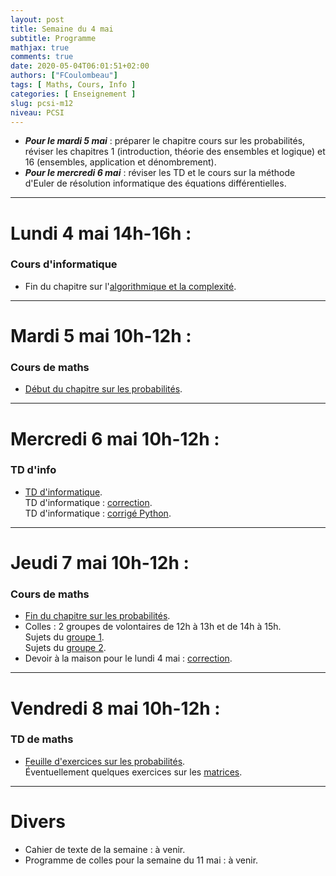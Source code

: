 ```yaml
---
layout: post
title: Semaine du 4 mai
subtitle: Programme
mathjax: true
comments: true
date: 2020-05-04T06:01:51+02:00
authors: ["FCoulombeau"]
tags: [ Maths, Cours, Info ]
categories: [ Enseignement ]
slug: pcsi-m12
niveau: PCSI
---
```


- **_Pour le mardi 5 mai_** : préparer le chapitre cours sur les probabilités, réviser les chapitres 1 (introduction, théorie des ensembles et logique) et 16 (ensembles, application et dénombrement).
- **_Pour le mercredi 6 mai_** : réviser les TD et le cours sur la méthode d'Euler de résolution informatique des équations différentielles.

---

# Lundi 4 mai 14h-16h :
### Cours d'informatique

- Fin du chapitre sur l'[algorithmique et la complexité](https://fcoulombeau.github.io/cours/PCSI-Info-30032020.pdf).  
  
---

# Mardi 5 mai 10h-12h :
### Cours de maths
- [Début du chapitre sur les probabilités](https://fcoulombeau.github.io/cours/PCSI-Cours-05052020.pdf).

---

# Mercredi 6 mai 10h-12h : 

### TD d'info

- [TD d'informatique](https://fcoulombeau.github.io/cours/PCSI-Info-06052020.pdf).  
  TD d'informatique : [correction](https://fcoulombeau.github.io/cours/PCSI-InfoCor-06052020.pdf).  
  TD d'informatique : [corrigé Python](https://fcoulombeau.github.io/cours/TD.14.RevisionEtFractals.py).

---

# Jeudi 7 mai 10h-12h : 
### Cours de maths

- [Fin du chapitre sur les probabilités](https://fcoulombeau.github.io/cours/PCSI-Cours-07052020.pdf).
- Colles : 2 groupes de volontaires de 12h à 13h et de 14h à 15h.  
  Sujets du [groupe 1](https://fcoulombeau.github.io/cours/PCSI-Colle-07052020G1.pdf).  
  Sujets du [groupe 2](https://fcoulombeau.github.io/cours/PCSI-Colle-07052020G2.pdf).
- Devoir à la maison pour le lundi 4 mai : [correction](https://fcoulombeau.github.io/cours/PCSI-DM4Cor.pdf).

---

# Vendredi 8 mai 10h-12h : 
### TD de maths

- [Feuille d'exercices sur les probabilités](https://fcoulombeau.github.io/cours/PCSI-Exo-05052020.pdf).  
  Éventuellement quelques exercices sur les [matrices](https://fcoulombeau.github.io/cours/PCSI-Exo-09042020.pdf).

---

# Divers

- Cahier de texte de la semaine : à venir.
- Programme de colles pour la semaine du 11 mai : à venir.